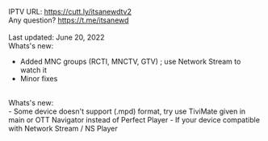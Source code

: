 IPTV URL: https://cutt.ly/itsanewdtv2
<br />
Any question? https://t.me/itsanewd
<br />
<br />
Last updated: June 20, 2022
<br />
Whats's new:
<br />
- Added MNC groups (RCTI, MNCTV, GTV) ; use Network Stream to watch it
- Minor fixes
<br />
Whats's new:
<br />
- Some device doesn't support (.mpd) format, try use TiviMate given in main or OTT Navigator instead of Perfect Player
- If your device compatible with Network Stream / NS Player
